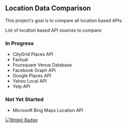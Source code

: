 Location Data Comparison
------
This project's goal is to compare all location based APIs.

List of location based API sources to compare:

### In Progress

* CityGrid Places API
* Factual
* Foursquare Venue Database
* Facebook Graph API
* Google Places API
* Yahoo Local API
* Yelp API

### Not Yet Started

* Microsoft Bing Maps Location API


[![Bitdeli Badge](https://d2weczhvl823v0.cloudfront.net/jstart/locationdatacomparison-ios/trend.png)](https://bitdeli.com/free "Bitdeli Badge")

